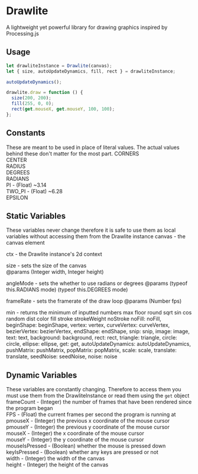 # Drawlite
A lightweight yet powerful library for drawing graphics inspired by Processing.js

## Usage
```js
let drawliteInstance = Drawlite(canvas);
let { size, autoUpdateDynamics, fill, rect } = drawliteInstance;

autoUpdateDynamics();

drawlite.draw = function () {
  size(200, 200);
  fill(255, 0, 0);
  rect(get.mouseX, get.mouseY, 100, 100);
};
```

## Constants
These are meant to be used in place of literal values. The actual values behind these don't matter for the most part.
CORNERS  
CENTER  
RADIUS  
DEGREES  
RADIANS  
PI - (Float) ~3.14  
TWO_PI - (Float) ~6.28  
EPSILON  

## Static Variables
These variables never change therefore it is safe to use them as local variables without accessing them from the Drawlite instance
canvas - the canvas element  

ctx - the Drawlite instance's 2d context  

size - sets the size of the canvas  
@params
  (Integer width, Integer height)

angleMode - sets the whether to use radians or degrees
@params
  (typeof this.RADIANS mode)
  (typeof this.DEGREES mode)

frameRate - sets the framerate of the draw loop
@params
  (Number fps)

min - returns the minimum of inputted numbers
max
floor
round
sqrt
sin
cos
random
dist
color
fill
stroke
strokeWeight
noStroke
noFill: noFill,
beginShape: beginShape,
vertex: vertex,
curveVertex: curveVertex,
bezierVertex: bezierVertex,
endShape: endShape,
snip: snip,
image: image,
text: text,
background: background,
rect: rect,
triangle: triangle,
circle: circle,
ellipse: ellipse,
get: get,
autoUpdateDynamics: autoUpdateDynamics,
pushMatrix: pushMatrix,
popMatrix: popMatrix,
scale: scale,
translate: translate,
seedNoise: seedNoise,
noise: noise

## Dynamic Variables
These variables are constantly changing. Therefore to access them you must use them from the DrawliteInstance or read them using the `get` object  
frameCount - (Integer) the number of frames that have been rendered since the program began  
FPS - (Float) the current frames per second the program is running at  
pmouseX - (Integer) the previous x coordinate of the mouse cursor  
pmouseY - (Integer) the previous y coordinate of the mouse cursor  
mouseX - (Integer) the x coordinate of the mouse cursor  
mouseY - (Integer) the y coordinate of the mouse cursor  
mouseIsPressed - (Boolean) whether the mouse is pressed down  
keyIsPressed - (Boolean) whether any keys are pressed or not  
width - (Integer) the width of the canvas  
height - (Integer) the height of the canvas  
